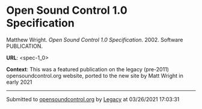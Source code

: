 # Open Sound Control 1.0 Specification

Matthew Wright. *Open Sound Control 1.0 Specification*. 2002.  Software PUBLICATION. 

**URL**: <spec-1_0>

**Context**: This was a featured publication on the legacy (pre-2011) opensoundcontrol.org website, ported to the new site by Matt Wright in early 2021

---
Submitted to [opensoundcontrol.org](https://opensoundcontrol.org) by [Legacy](https://web.archive.org) at 03/26/2021 17:03:31
